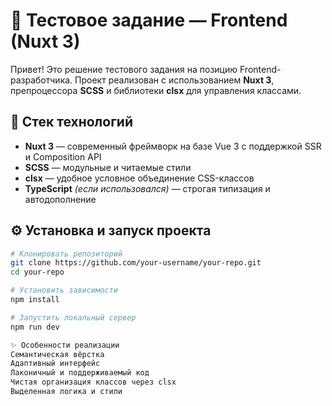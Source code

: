 # 🚀 Тестовое задание — Frontend (Nuxt 3)

Привет! Это решение тестового задания на позицию Frontend-разработчика. Проект реализован с использованием **Nuxt 3**, препроцессора **SCSS** и библиотеки **clsx** для управления классами.

## 🔧 Стек технологий

- **Nuxt 3** — современный фреймворк на базе Vue 3 с поддержкой SSR и Composition API  
- **SCSS** — модульные и читаемые стили  
- **clsx** — удобное условное объединение CSS-классов  
- **TypeScript** *(если использовался)* — строгая типизация и автодополнение  

## ⚙️ Установка и запуск проекта

```bash
# Клонировать репозиторий
git clone https://github.com/your-username/your-repo.git
cd your-repo

# Установить зависимости
npm install

# Запустить локальный сервер
npm run dev

✨ Особенности реализации
Семантическая вёрстка
Адаптивный интерфейс
Лаконичный и поддерживаемый код
Чистая организация классов через clsx
Выделенная логика и стили
